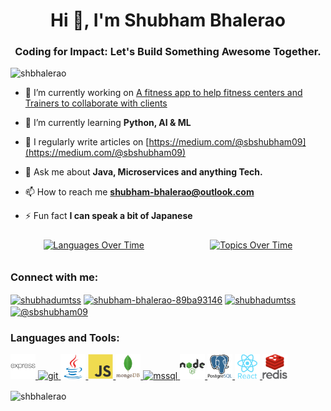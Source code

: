 <style>
        .container {
            display: flex;
            justify-content: space-around; /* Adjusts the space between the elements */
            align-items: center;
            flex-wrap: wrap; /* Prevents overflow by wrapping items if needed */
        }
        .container a {
            margin: 10px;
        }
    </style>
<h1 align="center">Hi 👋, I'm Shubham Bhalerao</h1>
<h3 align="center">Coding for Impact: Let's Build Something Awesome Together.</h3>

<p align="left"> <img src="https://komarev.com/ghpvc/?username=shbhalerao&label=Profile%20views&color=0e75b6&style=flat" alt="shbhalerao" /> </p>

- 🔭 I’m currently working on [A fitness app to help fitness centers and Trainers to collaborate with clients](https://github.com/Shbhalerao/vitality_vault)

- 🌱 I’m currently learning **Python, AI & ML**

- 📝 I regularly write articles on [https://medium.com/@sbshubham09](https://medium.com/@sbshubham09)

- 💬 Ask me about **Java, Microservices and anything Tech.**

- 📫 How to reach me **shubham-bhalerao@outlook.com**

- ⚡ Fun fact **I can speak a bit of Japanese**

 <div class="container">
        <a href="https://quira.sh?utm_source=widgets&utm_campaign=Shbhalerao">
            <img src="https://stats.quira.sh/Shbhalerao/languages-over-time?theme=dark" alt="Languages Over Time">
        </a>
        <a href="https://quira.sh?utm_source=widgets&utm_campaign=Shbhalerao">
            <img src="https://stats.quira.sh/Shbhalerao/topics-over-time?theme=dark" alt="Topics Over Time">
        </a>
    </div>

<h3 align="left">Connect with me:</h3>
<p align="left">
<a href="https://twitter.com/shubhadumtss" target="blank"><img align="center" src="https://raw.githubusercontent.com/rahuldkjain/github-profile-readme-generator/master/src/images/icons/Social/twitter.svg" alt="shubhadumtss" height="30" width="40" /></a>
<a href="https://linkedin.com/in/shubham-bhalerao-89ba93146" target="blank"><img align="center" src="https://raw.githubusercontent.com/rahuldkjain/github-profile-readme-generator/master/src/images/icons/Social/linked-in-alt.svg" alt="shubham-bhalerao-89ba93146" height="30" width="40" /></a>
<a href="https://instagram.com/shubhadumtss" target="blank"><img align="center" src="https://raw.githubusercontent.com/rahuldkjain/github-profile-readme-generator/master/src/images/icons/Social/instagram.svg" alt="shubhadumtss" height="30" width="40" /></a>
<a href="https://medium.com/@sbshubham09" target="blank"><img align="center" src="https://raw.githubusercontent.com/rahuldkjain/github-profile-readme-generator/master/src/images/icons/Social/medium.svg" alt="@sbshubham09" height="30" width="40" /></a>
</p>

<h3 align="left">Languages and Tools:</h3>
<p align="left"> <a href="https://expressjs.com" target="_blank" rel="noreferrer"> <img src="https://raw.githubusercontent.com/devicons/devicon/master/icons/express/express-original-wordmark.svg" alt="express" width="40" height="40"/> </a> <a href="https://git-scm.com/" target="_blank" rel="noreferrer"> <img src="https://www.vectorlogo.zone/logos/git-scm/git-scm-icon.svg" alt="git" width="40" height="40"/> </a> <a href="https://www.java.com" target="_blank" rel="noreferrer"> <img src="https://raw.githubusercontent.com/devicons/devicon/master/icons/java/java-original.svg" alt="java" width="40" height="40"/> </a> <a href="https://developer.mozilla.org/en-US/docs/Web/JavaScript" target="_blank" rel="noreferrer"> <img src="https://raw.githubusercontent.com/devicons/devicon/master/icons/javascript/javascript-original.svg" alt="javascript" width="40" height="40"/> </a> <a href="https://www.mongodb.com/" target="_blank" rel="noreferrer"> <img src="https://raw.githubusercontent.com/devicons/devicon/master/icons/mongodb/mongodb-original-wordmark.svg" alt="mongodb" width="40" height="40"/> </a> <a href="https://www.microsoft.com/en-us/sql-server" target="_blank" rel="noreferrer"> <img src="https://www.svgrepo.com/show/303229/microsoft-sql-server-logo.svg" alt="mssql" width="40" height="40"/> </a> <a href="https://nodejs.org" target="_blank" rel="noreferrer"> <img src="https://raw.githubusercontent.com/devicons/devicon/master/icons/nodejs/nodejs-original-wordmark.svg" alt="nodejs" width="40" height="40"/> </a> <a href="https://www.postgresql.org" target="_blank" rel="noreferrer"> <img src="https://raw.githubusercontent.com/devicons/devicon/master/icons/postgresql/postgresql-original-wordmark.svg" alt="postgresql" width="40" height="40"/> </a> <a href="https://reactjs.org/" target="_blank" rel="noreferrer"> <img src="https://raw.githubusercontent.com/devicons/devicon/master/icons/react/react-original-wordmark.svg" alt="react" width="40" height="40"/> </a> <a href="https://redis.io" target="_blank" rel="noreferrer"> <img src="https://raw.githubusercontent.com/devicons/devicon/master/icons/redis/redis-original-wordmark.svg" alt="redis" width="40" height="40"/> </a> </p>

<p><img align="center" src="https://github-readme-stats.vercel.app/api/top-langs?username=shbhalerao&show_icons=true&locale=en&layout=compact" alt="shbhalerao" /></p>
